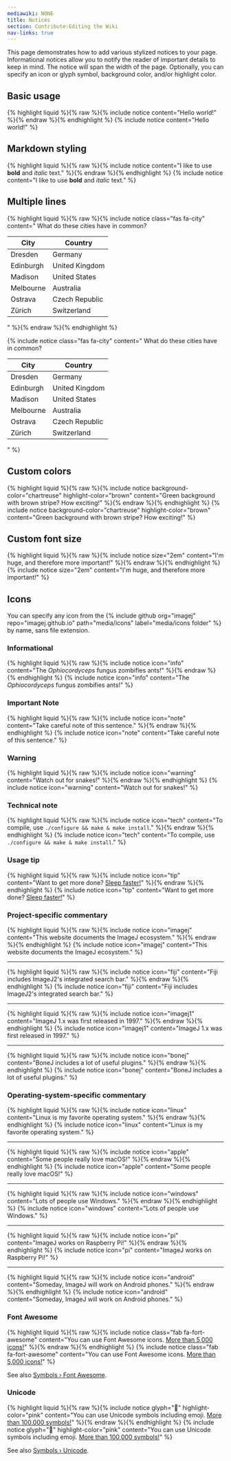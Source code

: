 ```yaml
---
mediawiki: NONE
title: Notices
section: Contribute:Editing the Wiki
nav-links: true
---
```


This page demonstrates how to add various stylized notices to your page.
Informational notices allow you to notify the reader of important details to
keep in mind. The notice will span the width of the page. Optionally, you can
specify an icon or glyph symbol, background color, and/or highlight color.

## Basic usage

{% highlight liquid %}{% raw %}{% include notice content="Hello world!" %}{% endraw %}{% endhighlight %}
{% include notice content="Hello world!" %}

## Markdown styling

{% highlight liquid %}{% raw %}{% include notice content="I like to use **bold** and *italic* text." %}{% endraw %}{% endhighlight %}
{% include notice content="I like to use **bold** and *italic* text." %}

## Multiple lines

{% highlight liquid %}{% raw %}{% include notice class="fas fa-city" content="
What do these cities have in common?

| City           | Country        |
|----------------|----------------|
| Dresden        | Germany        |
| Edinburgh      | United Kingdom |
| Madison        | United States  |
| Melbourne      | Australia      |
| Ostrava        | Czech Republic |
| Zürich         | Switzerland    |
" %}{% endraw %}{% endhighlight %}

{% include notice class="fas fa-city" content="
What do these cities have in common?

| City           | Country        |
|----------------|----------------|
| Dresden        | Germany        |
| Edinburgh      | United Kingdom |
| Madison        | United States  |
| Melbourne      | Australia      |
| Ostrava        | Czech Republic |
| Zürich         | Switzerland    |
" %}

## Custom colors

{% highlight liquid %}{% raw %}{% include notice background-color="chartreuse" highlight-color="brown"
  content="Green background with brown stripe? How exciting!" %}{% endraw %}{% endhighlight %}
{% include notice background-color="chartreuse" highlight-color="brown"
  content="Green background with brown stripe? How exciting!" %}

## Custom font size

{% highlight liquid %}{% raw %}{% include notice size="2em"
  content="I'm huge, and therefore more important!" %}{% endraw %}{% endhighlight %}
{% include notice size="2em"
  content="I'm huge, and therefore more important!" %}

## Icons

You can specify any icon from the
{% include github org="imagej" repo="imagej.github.io"
  path="media/icons" label="media/icons folder" %}
by name, sans file extension.

### Informational

{% highlight liquid %}{% raw %}{% include notice icon="info"
  content="The *Ophiocordyceps* fungus zombifies ants!" %}{% endraw %}{% endhighlight %}
{% include notice icon="info"
  content="The *Ophiocordyceps* fungus zombifies ants!" %}

### Important Note

{% highlight liquid %}{% raw %}{% include notice icon="note"
  content="Take careful note of this sentence." %}{% endraw %}{% endhighlight %}
{% include notice icon="note"
  content="Take careful note of this sentence." %}

### Warning

{% highlight liquid %}{% raw %}{% include notice icon="warning"
  content="Watch out for snakes!" %}{% endraw %}{% endhighlight %}
{% include notice icon="warning"
  content="Watch out for snakes!" %}

### Technical note

{% highlight liquid %}{% raw %}{% include notice icon="tech"
  content="To compile, use `./configure && make & make install`." %}{% endraw %}{% endhighlight %}
{% include notice icon="tech"
  content="To compile, use `./configure && make & make install`." %}

### Usage tip

{% highlight liquid %}{% raw %}{% include notice icon="tip"
  content="Want to get more done?
  [Sleep faster!](https://youtu.be/1g2ntIN7JuY)" %}{% endraw %}{% endhighlight %}
{% include notice icon="tip"
  content="Want to get more done?
  [Sleep faster!](https://youtu.be/1g2ntIN7JuY)" %}

### Project-specific commentary

{% highlight liquid %}{% raw %}{% include notice icon="imagej"
  content="This website documents the ImageJ ecosystem." %}{% endraw %}{% endhighlight %}
{% include notice icon="imagej"
  content="This website documents the ImageJ ecosystem." %}

--------------

{% highlight liquid %}{% raw %}{% include notice icon="fiji"
  content="Fiji includes ImageJ2's integrated search bar." %}{% endraw %}{% endhighlight %}
{% include notice icon="fiji"
  content="Fiji includes ImageJ2's integrated search bar." %}

--------------

{% highlight liquid %}{% raw %}{% include notice icon="imagej1"
  content="ImageJ 1.x was first released in 1997." %}{% endraw %}{% endhighlight %}
{% include notice icon="imagej1"
  content="ImageJ 1.x was first released in 1997." %}

--------------

{% highlight liquid %}{% raw %}{% include notice icon="bonej"
  content="BoneJ includes a lot of useful plugins." %}{% endraw %}{% endhighlight %}
{% include notice icon="bonej"
  content="BoneJ includes a lot of useful plugins." %}

### Operating-system-specific commentary

{% highlight liquid %}{% raw %}{% include notice icon="linux"
  content="Linux is my favorite operating system." %}{% endraw %}{% endhighlight %}
{% include notice icon="linux"
  content="Linux is my favorite operating system." %}

--------------

{% highlight liquid %}{% raw %}{% include notice icon="apple"
  content="Some people really love macOS!" %}{% endraw %}{% endhighlight %}
{% include notice icon="apple"
  content="Some people really love macOS!" %}

--------------

{% highlight liquid %}{% raw %}{% include notice icon="windows"
  content="Lots of people use Windows." %}{% endraw %}{% endhighlight %}
{% include notice icon="windows"
  content="Lots of people use Windows." %}

--------------

{% highlight liquid %}{% raw %}{% include notice icon="pi"
  content="ImageJ works on Raspberry Pi!" %}{% endraw %}{% endhighlight %}
{% include notice icon="pi"
  content="ImageJ works on Raspberry Pi!" %}

--------------

{% highlight liquid %}{% raw %}{% include notice icon="android"
  content="Someday, ImageJ will work on Android phones." %}{% endraw %}{% endhighlight %}
{% include notice icon="android"
  content="Someday, ImageJ will work on Android phones." %}

### Font Awesome

{% highlight liquid %}{% raw %}{% include notice class="fab fa-fort-awesome"
  content="You can use Font Awesome icons.
  [More than 5,000 icons!](https://fontawesome.com/v5.9.0/icons)" %}{% endraw %}{% endhighlight %}
{% include notice class="fab fa-fort-awesome"
  content="You can use Font Awesome icons.
  [More than 5,000 icons!](https://fontawesome.com/v5.9.0/icons)" %}

See also [Symbols › Font Awesome](/editing/symbols#font-awesome).

### Unicode

{% highlight liquid %}{% raw %}{% include notice glyph="&#127881;" highlight-color="pink"
  content="You can use Unicode symbols including emoji.
  [More than 100,000 symbols!](https://graphemica.com/)" %}{% endraw %}{% endhighlight %}
{% include notice glyph="&#127881;" highlight-color="pink"
  content="You can use Unicode symbols including emoji.
  [More than 100,000 symbols!](https://graphemica.com/)" %}

See also [Symbols › Unicode](/editing/symbols#unicode).
